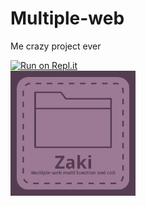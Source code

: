 # Multiple-web
Me crazy project ever

[![Run on Repl.it](https://repl.it/badge/github/muhammadzaki693/Multiple-web)](https://repl.it/github/muhammadzaki693/Multiple-web)<br>
[![click me](logo.png)](https://multiple-web.muhammadzakirha.repl.co)